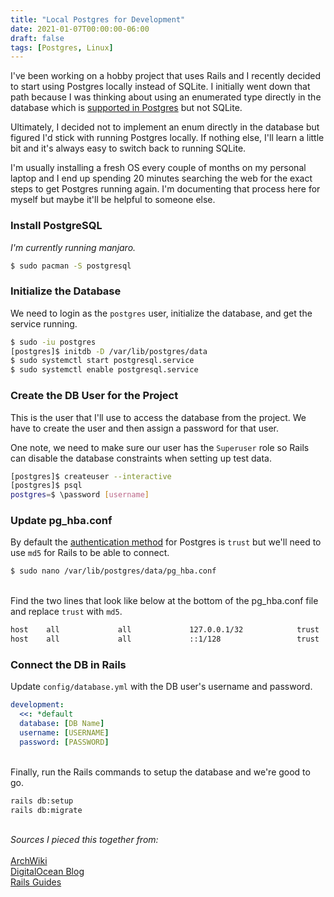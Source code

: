 ```yaml
---
title: "Local Postgres for Development"
date: 2021-01-07T00:00:00-06:00
draft: false
tags: [Postgres, Linux]
---
```


I've been working on a hobby project that uses Rails and I recently decided to start using Postgres locally instead of SQLite.  I initially went down that path because I was thinking about using an enumerated type directly in the database which is [supported in Postgres](https://www.postgresql.org/docs/9.1/datatype-enum.html) but not SQLite.

Ultimately, I decided not to implement an enum directly in the database but figured I'd stick with running Postgres locally.  If nothing else, I'll learn a little bit and it's always easy to switch back to running SQLite.

I'm usually installing a fresh OS every couple of months on my personal laptop and I end up spending 20 minutes searching the web for the exact steps to get Postgres running again.  I'm documenting that process here for myself but maybe it'll be helpful to someone else.



### Install PostgreSQL
_I'm currently running manjaro._

```bash
$ sudo pacman -S postgresql
```

### Initialize the Database
We need to login as the `postgres` user, initialize the database, and get the service running.

```bash
$ sudo -iu postgres
[postgres]$ initdb -D /var/lib/postgres/data
$ sudo systemctl start postgresql.service
$ sudo systemctl enable postgresql.service
```

### Create the DB User for the Project
This is the user that I'll use to access the database from the project.  We have to create the user and then assign a password for that user.

One note, we need to make sure our user has the `Superuser` role so Rails can disable the database constraints when setting up test data.

```bash
[postgres]$ createuser --interactive
[postgres]$ psql
postgres=$ \password [username]
```

### Update pg_hba.conf
By default the [authentication method](https://www.postgresql.org/docs/9.1/auth-methods.html) for Postgres is `trust` but we'll need to use `md5` for Rails to be able to connect.

```bash
$ sudo nano /var/lib/postgres/data/pg_hba.conf
```
\
Find the two lines that look like below at the bottom of the pg_hba.conf file and replace `trust` with `md5`.

```bash
host    all             all             127.0.0.1/32            trust
host    all             all             ::1/128                 trust
```

### Connect the DB in Rails
Update `config/database.yml` with the DB user's username and password.

```yaml
development:
  <<: *default
  database: [DB Name]
  username: [USERNAME]
  password: [PASSWORD]
```
  
\
Finally, run the Rails commands to setup the database and we're good to go.

```bash
rails db:setup
rails db:migrate
```  
\
_Sources I pieced this together from:_\
\
[ArchWiki](https://wiki.archlinux.org/index.php/PostgreSQL#Installation)\
[DigitalOcean Blog](https://www.digitalocean.com/community/tutorials/how-to-use-postgresql-with-your-ruby-on-rails-application-on-centos-7)\
[Rails Guides](https://guides.rubyonrails.org/testing.html#the-low-down-on-fixtures)